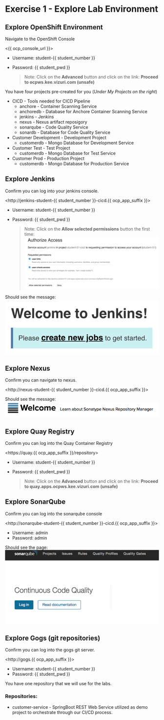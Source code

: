 # Exercise 1 - Explore Lab Environment

## Explore OpenShift Environment

Navigate to the OpenShift Console

<{{ ocp_console_url }}>

* Username: student-{{ student_number }}
* Password: {{ student_pwd }}

    >Note: Click on the **Advanced** button and click on the link: **Proceed to ocpws.kee.vizuri.com (unsafe)**
    
You have four projects pre-created for you (*Under My Projects on the right*)

* CICD - Tools needed for CICD Pipeline
    * anchore - Container Scanning Service
    * anchoredb - Database for Anchore Container Scanning Service
    * jenkins - Jenkins
    * nexus - Nexus artifact reposigory
    * sonarqube - Code Quality Service
    * sonardb - Database for Code Quality Service
* Customer Development - Development Project
    * customerdb - Mongo Database for Development Service
* Customer Test - Test Project
    * customerdb - Mongo Database for Test Service
* Customer Prod - Production Project
    * customerdb - Mongo Database for Production Service


## Explore Jenkins

Confirm you can log into your jenkins console.  

<http://jenkins-student-{{ student_number }}-cicd.{{ ocp_app_suffix }}>

* Username: student-{{ student_number }}
* Password: {{ student_pwd }}

    >Note: Click on the **Allow selected permissions** button the first time: ![alt text](../images/jenkins_accept.png)

Should see the message: ![alt text](../images/jenkins_welcome.png)

## Explore Nexus

Confirm you can navigate to nexus.

<http://nexus-student-{{ student_number }}-cicd.{{ ocp_app_suffix }}>

Should see the message: ![alt text](../images/nexus_welcome.png)

## Explore Quay Registry 

Confirm you can log into the Quay Container Registry

<https://quay.{{ ocp_app_suffix }}/repository>

* Username: student-{{ student_number }}
* Password: {{ student_pwd }}

    >Note: Click on the **Advanced** button and click on the link: **Proceed to quay.apps.ocpws.kee.vizuri.com (unsafe)**

## Explore SonarQube

Confirm you can log into the sonarqube console

<http://sonarqube-student-{{ student_number }}-cicd.{{ ocp_app_suffix }}>

* Username: admin
* Password: admin

Should see the page: ![alt text](../images/sonarqube_welcome.png)

## Explore Gogs (git repositories) 

Confirm you can log into the gogs git server.

<http://gogs.{{ ocp_app_suffix }}>

* Username: student-{{ student_number }}
* Password: {{ student_pwd }}

You have one repository that we will use for the labs.

### Repositories:
* customer-service - SpringBoot REST Web Service utilized as demo project to orchestrate through our CI/CD process.
